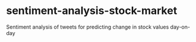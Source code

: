 # sentiment-analysis-stock-market
Sentiment analysis of tweets for predicting change in stock values day-on-day
